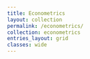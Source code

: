 ```yaml
---
title: Econometrics
layout: collection
permalink: /econometrics/
collection: econometrics
entries_layout: grid
classes: wide
---
```

